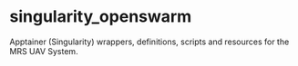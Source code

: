 # singularity_openswarm
Apptainer (Singularity) wrappers, definitions, scripts and resources for the MRS UAV System.
